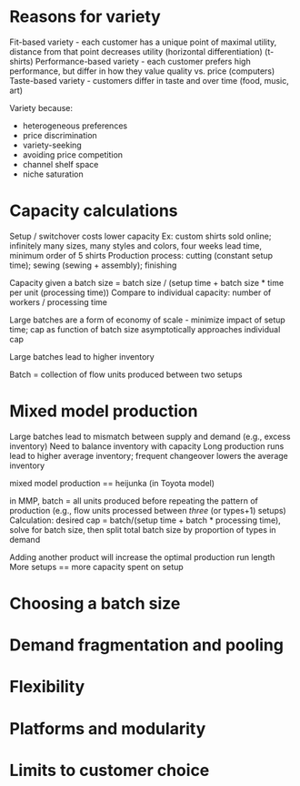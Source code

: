# Reasons for variety
Fit-based variety - each customer has a unique point of maximal utility, distance from that point decreases utility (horizontal differentiation) (t-shirts)
Performance-based variety - each customer prefers high performance, but differ in how they value quality vs. price (computers)
Taste-based variety - customers differ in taste and over time (food, music, art)

Variety because:
* heterogeneous preferences
* price discrimination
* variety-seeking
* avoiding price competition
* channel shelf space
* niche saturation

# Capacity calculations
Setup / switchover costs lower capacity
Ex: custom shirts sold online; infinitely many sizes, many styles and colors, four weeks lead time, minimum order of 5 shirts
Production process: cutting (constant setup time); sewing (sewing + assembly); finishing

Capacity given a batch size = batch size / (setup time + batch size * time per unit (processing time))
Compare to individual capacity: number of workers / processing time

Large batches are a form of economy of scale - minimize impact of setup time; cap as function of batch size asymptotically approaches individual cap

Large batches lead to higher inventory

Batch = collection of flow units produced between two setups

# Mixed model production
Large batches lead to mismatch between supply and demand (e.g., excess inventory)
Need to balance inventory with capacity
Long production runs lead to higher average inventory; frequent changeover lowers the average inventory

mixed model production == heijunka (in Toyota model)

in MMP, batch = all units produced before repeating the pattern of production (e.g., flow units processed between *three* (or types+1) setups)
Calculation: desired cap = batch/(setup time + batch * processing time), solve for batch size, then split total batch size by proportion of types in demand

Adding another product will increase the optimal production run length
More setups == more capacity spent on setup

# Choosing a batch size

# Demand fragmentation and pooling
 
# Flexibility

# Platforms and modularity

# Limits to customer choice
